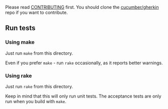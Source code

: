 Please read [CONTRIBUTING](https://github.com/cucumber/gherkin/blob/main/CONTRIBUTING.md) first.
You should clone the [cucumber/gherkin](https://github.com/cucumber/gherkin) repo if you want
to contribute.

## Run tests

### Using make

Just run `make` from this directory.

Even if you prefer `make` - run `rake` occasionally, as it reports better warnings.

### Using rake

Just run `rake` from this directory.

Keep in mind that this will only run unit tests. The acceptance tests are only
run when you build with `make`.
